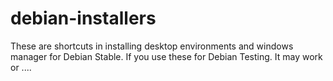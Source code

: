 # debian-installers

These are shortcuts in installing desktop environments and windows manager for Debian Stable.
If you use these for Debian Testing.  It may work or .... 
